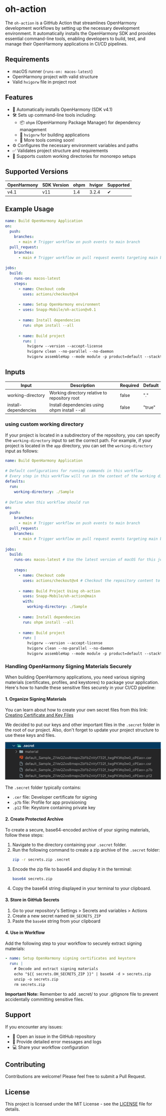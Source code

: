 # oh-action
The `oh-action` is a GitHub Action that streamlines OpenHarmony development workflows by setting up the necessary development environment. It automatically installs the OpenHarmony SDK and provides essential command-line tools, enabling developers to build, test, and manage their OpenHarmony applications in CI/CD pipelines.

## Requirements
- macOS runner (`runs-on: macos-latest`)
- OpenHarmony project with valid structure
- Valid `hvigorw` file in project root

## Features
- 🚀 Automatically installs OpenHarmony (SDK v4.1)
- 🛠️ Sets up command-line tools including:
  - 📦 `ohpm` (OpenHarmony Package Manager) for dependency management
  - 🔨 `hvigorw` for building applications
  - 🔄 More tools coming soon!
- ⚙️ Configures the necessary environment variables and paths
- ✅ Validates project structure and requirements
- 📁 Supports custom working directories for monorepo setups

## Supported Versions
| OpenHarmony | SDK Version | ohpm | hvigor | Supported |
|-------------|-------------|------|--------|-----------|
| v4.1        | v11         | 1.4  | 3.2.4  | ✔         |

## Example Usage

``` yaml
name: Build OpenHarmony Application
on:
  push:
    branches:
      - main # Trigger workflow on push events to main branch
  pull_request:
    branches:
      - main # Trigger workflow on pull request events targeting main branch

jobs:
  build:
    runs-on: macos-latest
    steps:
      - name: Checkout code
        uses: actions/checkout@v4 
          
      - name: Setup OpenHarmony environment
      - uses: Snapp-Mobile/oh-action@v0.1

      - name: Install dependencies
        run: ohpm install --all

      - name: Build project
        run: |
          hvigorw --version --accept-license
          hvigorw clean --no-parallel --no-daemon
          hvigorw assembleHap --mode module -p product=default --stacktrace --no-parallel --no-daemon

```


## Inputs

| Input                 | Description                                         | Required | Default |
|---------------------  |-----------------------------------------------------|----------|---------|
| working-directory     | Working directory relative to repository root       | false    | "."     |
| install-dependencies  | Install dependencies using ohpm install --all       | false    | "true"  |


### using custom working directory
If your project is located in a subdirectory of the repository, you can specify the `working-directory` input to set the correct path. For example, if your project is located in the `app` directory, you can set the `working-directory` input as follows:

```yaml
name: Build OpenHarmony Application

# Default configurations for running commands in this workflow
# Every step in this workflow will run in the context of the working directory
defaults:
  run:
    working-directory: ./Sample

# Define when this workflow should run
on:
  push:
    branches:
      - main # Trigger workflow on push events to main branch
  pull_request:
    branches:
      - main # Trigger workflow on pull request events targeting main branch

jobs:
  build:
    runs-on: macos-latest # Use the latest version of macOS for this job

    steps:
      - name: Checkout code
        uses: actions/checkout@v4 # Checkout the repository content to the runner

      - name: Build Project Using oh-action
        uses: Snapp-Mobile/oh-action@main
        with:
          working-directory: ./Sample

      - name: Install dependencies
        run: ohpm install --all

      - name: Build project
        run: |
          hvigorw --version --accept-license
          hvigorw clean --no-parallel --no-daemon
          hvigorw assembleHap --mode module -p product=default --stacktrace --no-parallel --no-daemon
```

### Handling OpenHarmony Signing Materials Securely

When building OpenHarmony applications, you need various signing materials (certificates, profiles, and keystores) to package your application. Here's how to handle these sensitive files securely in your CI/CD pipeline:

#### 1. Organize Signing Materials

You can learn about how to create your own secret files from this link: [Creating Certificate and Key Files](https://developer.huawei.com/consumer/en/doc/harmonyos-guides/ide-signing-V13#section297715173233)

We decided to put our keys and other important files in the `.secret` folder in the root of our project. Also, don't forget to update your project structure to use these keys and files.


![Secret Folder Structure](resource/img/secret-folder.png)

The `.secret` folder typically contains:
- `.cer` file: Developer certificate for signing
- `.p7b` file: Profile for app provisioning
- `.p12` file: Keystore containing private key


#### 2. Create Protected Archive
To create a secure, base64-encoded archive of your signing materials, follow these steps:

1. Navigate to the directory containing your `.secret` folder.
2. Run the following command to create a zip archive of the `.secret` folder:
   ```sh
   zip -r secrets.zip .secret
   ```
3. Encode the zip file to base64 and display it in the terminal:
   ```sh
   base64 secrets.zip
   ```
4. Copy the base64 string displayed in your terminal to your clipboard.

#### 3. Store in GitHub Secrets
1. Go to your repository's Settings > Secrets and variables > Actions
2. Create a new secret named `OH_SECRETS_ZIP`
3. Paste the `base64` string from your clipboard

#### 4. Use in Workflow
Add the following step to your workflow to securely extract signing materials:
``` yaml
- name: Setup OpenHarmony signing certificates and keystore
  run: |
    # Decode and extract signing materials
    echo "${{ secrets.OH_SECRETS_ZIP }}" | base64 -d > secrets.zip
    unzip -o secrets.zip
    rm secrets.zip
```

**Important Note:** Remember to add .secret/ to your .gitignore file to prevent accidentally committing sensitive files.

## Support

If you encounter any issues:
- 🐛 Open an issue in the GitHub repository
- 📝 Provide detailed error messages and logs
- 💻 Share your workflow configuration

## Contributing
Contributions are welcome! Please feel free to submit a Pull Request.

## License
This project is licensed under the MIT License - see the [LICENSE](LICENSE) file for details.
